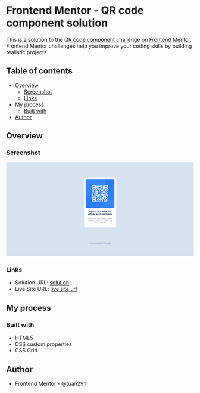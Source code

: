# Frontend Mentor - QR code component solution

This is a solution to the [QR code component challenge on Frontend Mentor](https://www.frontendmentor.io/challenges/qr-code-component-iux_sIO_H). Frontend Mentor challenges help you improve your coding skills by building realistic projects. 

## Table of contents

- [Overview](#overview)
  - [Screenshot](#screenshot)
  - [Links](#links)
- [My process](#my-process)
  - [Built with](#built-with)
- [Author](#author)

## Overview

### Screenshot

![](./screenshot.png)

### Links

- Solution URL: [solution](https://github.com/tuan2911/Qr-code-component/blob/main/qr-code-component/index.html)
- Live Site URL: [live site url](https://tuan2911.github.io/Qr-code-component/)

## My process

### Built with

- HTML5
- CSS custom properties
- CSS Grid

## Author
- Frontend Mentor - [@tuan2911](https://www.frontendmentor.io/profile/tuan2911)

